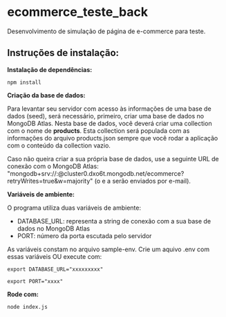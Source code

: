 # ecommerce_teste_back
Desenvolvimento de simulação de página de e-commerce para teste.

## Instruções de instalação:
**Instalação de dependências:**
 ```
 npm install
 ```
 **Criação da base de dados:**
 
 Para levantar seu servidor com acesso às informações de uma base de dados (seed), será necessário, primeiro, criar uma base de dados no MongoDB Atlas. Nesta base de dados, você deverá criar uma collection com o nome de **products**.
 Esta collection será populada com as informações do arquivo products.json sempre que você rodar a aplicação com o conteúdo da collection vazio.
 
 Caso não queira criar a sua própria base de dados, use a seguinte URL de conexão com o MongoDB Atlas: "mongodb+srv://<user>:<password>@cluster0.dxo6t.mongodb.net/ecommerce?retryWrites=true&w=majority" (o <user> e a <password> serão enviados por e-mail).
 
**Variáveis de ambiente:**

 O programa utiliza duas variáveis de ambiente:
 
 - DATABASE_URL: representa a string de conexão com a sua base de dados no MongoDB Atlas
 - PORT: número da porta escutada pelo servidor
 
 As variáveis constam no arquivo sample-env. Crie um aquivo .env com essas variáveis OU execute com:
 ```
 export DATABASE_URL="xxxxxxxxx" 

 export PORT="xxxx" 
``` 
 **Rode com:**
 ```
 node index.js
 ```
 
